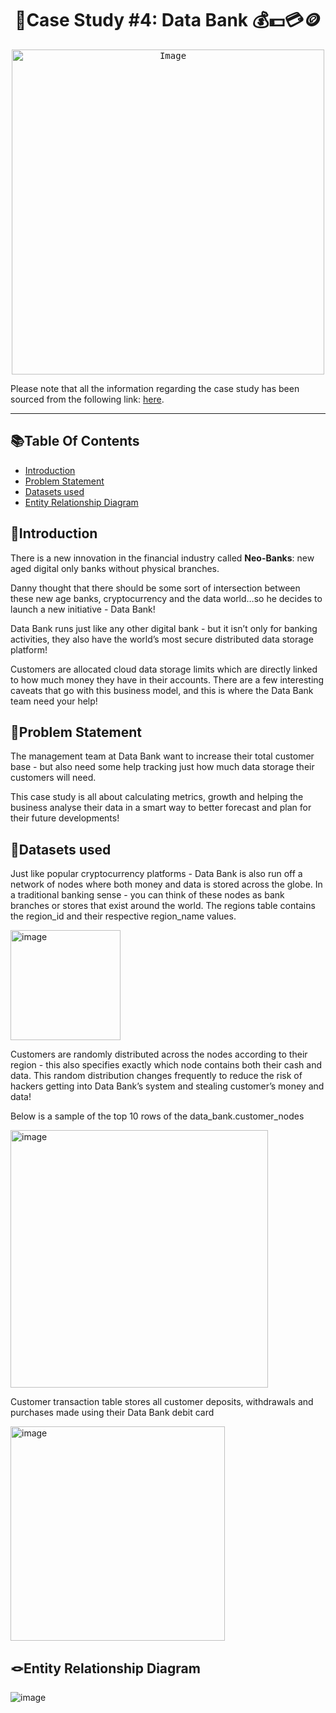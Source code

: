 


## <h1 align="center" > 🏦Case Study #4: Data Bank 💰💵💳🪙

<p align="center"><kbd>
<img src="https://8weeksqlchallenge.com/images/case-study-designs/4.png" alt="Image" width="500" height="520"></kbd>

Please note that all the information regarding the case study has been sourced from the following link: [here](https://8weeksqlchallenge.com/case-study-4/). 



*** 

## 📚Table Of Contents
  - [Introduction](#introduction)
  - [Problem Statement](#problem-statement)
  - [Datasets used](#datasets-used)
  - [Entity Relationship Diagram](#entity-relationship-diagram)
    

  
## 🌟Introduction
There is a new innovation in the financial industry called **Neo-Banks**: new aged digital only banks without physical branches.

Danny thought that there should be some sort of intersection between these new age banks, cryptocurrency and the data world…so he decides to launch a new initiative - Data Bank!

Data Bank runs just like any other digital bank - but it isn’t only for banking activities, they also have the world’s most secure distributed data storage platform!

Customers are allocated cloud data storage limits which are directly linked to how much money they have in their accounts. There are a few interesting caveats that go with this business model, and this is where the Data Bank team need your help!


## 🤔Problem Statement
The management team at Data Bank want to increase their total customer base - but also need some help tracking just how much data storage their customers will need.

This case study is all about calculating metrics, growth and helping the business analyse their data in a smart way to better forecast and plan for their future developments!


## 📑Datasets used
Just like popular cryptocurrency platforms - Data Bank is also run off a network of nodes where both money and data is stored across the globe. In a traditional banking sense - you can think of these nodes as bank branches or stores that exist around the world. The  regions table contains the region_id and their respective region_name values.
  
<img width="176" alt="image" src="https://user-images.githubusercontent.com/81607668/130551759-28cb434f-5cae-4832-a35f-0e2ce14c8811.png">

Customers are randomly distributed across the nodes according to their region - this also specifies exactly which node contains both their cash and data.
This random distribution changes frequently to reduce the risk of hackers getting into Data Bank’s system and stealing customer’s money and data!
  
Below is a sample of the top 10 rows of the data_bank.customer_nodes

<img width="412" alt="image" src="https://user-images.githubusercontent.com/81607668/130551806-90a22446-4133-45b5-927c-b5dd918f1fa5.png">


Customer transaction table stores all customer deposits, withdrawals and purchases made using their Data Bank debit card
  
<img width="343" alt="image" src="https://user-images.githubusercontent.com/81607668/130551879-2d6dfc1f-bb74-4ef0-aed6-42c831281760.png">

 
## 🪢Entity Relationship Diagram
![image](https://github.com/user-attachments/assets/b3891f76-6eae-4dae-9878-21de810ea45e)
